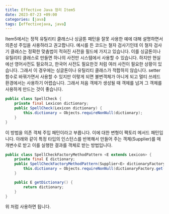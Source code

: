 ```yaml
---
title: Effective Java 정리 Item5
date: 2023-07-23 +09:00
categories: [java]
tags: [effectivejava, java]
---
```

Item5에서는 정적 유틸리티 클래스나 싱글톤 패턴을 잘못 사용한 예에 대해 설명하면서 의존성 주입을 사용하라고 권고합니다. 예시를 든 코드는 철자 검사기인데 이 철자 검사기 클래스는 정확한 맞춤법이 적혀진 사전을 필드에 가지고 있습니다. 이를 싱글톤이나 유틸리티 클래스로 만들면 하나의 사전만 시스템에서 사용할 수 있습니다. 하지만 현실에선 영어사전도 필요하고, 한국어 사전도 필요한것 처럼 여러 사전이 필요한 상황이 있습니다. 그래서 이 경우에는 싱글톤이나 유틸리티 클래스가 적합하지 않습니다. setter 함수로 바꿔가면서 사용할 수 있지만 이렇게 되면 불변객체가 아니게 되고 멀티 쓰레드 환경에서는 사용하기 어렵습니다. 그래서 처음 객체가 생성될 때 객체를 넘겨 그 객체를 사용하게 만드는 것이 좋습니다.

```java
public class SpellCheck {
    private final Lexicon dictionary;
    public SpellCheck(Lexicon dictionary) {
        this.dictionary = Objects.requireNonNull(dictionary);
    }
}
```

이 방법을 의존 객체 주입 패턴이라고 부릅니다. 이에 대한 변형이 팩토리 메서드 패턴입니다. 아래와 같이 특정 타입의 인스턴스를 반복해서 만들어 주는 객체(Supplier<T>)를 매개변수로 받고 이를 실행한 결과를 객체로 받는 방법입니다.

```java
public class SpellCheckFactoryMethodPattern <E extends Lexicon> {
    private final E dictionary;
    public SpellCheckFactoryMethodPattern(Supplier<E> dictionaryFactory) {
        this.dictionary = Objects.requireNonNull(dictionaryFactory.get());
    }

    public E getDictionary() {
        return dictionary;
    }
}
```

위 처럼 사용하면 됩니다.